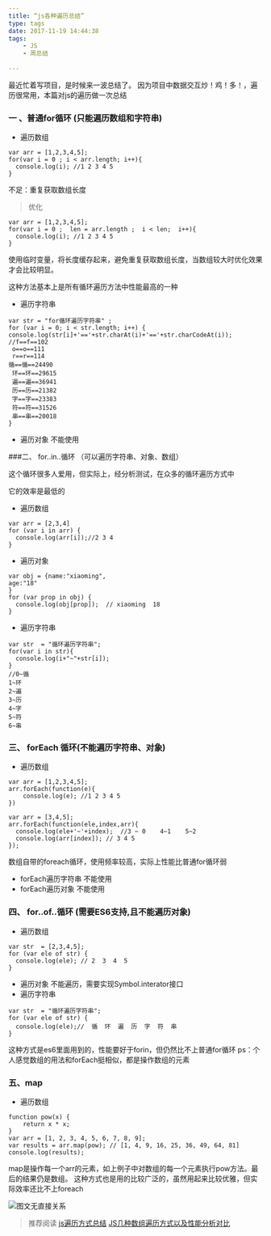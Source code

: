 ```yaml
---
title: “js各种遍历总结”
type: tags
date: 2017-11-19 14:44:38
tags:
	- JS
	- 周总结
	
---
```



最近忙着写项目，是时候来一波总结了。
因为项目中数据交互炒！鸡！多！，遍历很常用，本篇对js的遍历做一次总结


### 一 、普通for循环 (只能遍历数组和字符串)

* 遍历数组

```
var arr = [1,2,3,4,5];
for(var i = 0 ; i < arr.length; i++){
  console.log(i); //1 2 3 4 5 
}
```

不足：重复获取数组长度

> 优化

```
var arr = [1,2,3,4,5];
for(var i = 0 ;  len = arr.length ;  i < len;  i++){
  console.log(i); //1 2 3 4 5 
}
```

使用临时变量，将长度缓存起来，避免重复获取数组长度，当数组较大时优化效果才会比较明显。

这种方法基本上是所有循环遍历方法中性能最高的一种

 <!-- more -->


* 遍历字符串

```
var str = "for循环遍历字符串" ;
for (var i = 0; i < str.length; i++) {
console.log(str[i]+'=='+str.charAt(i)+'=='+str.charCodeAt(i));
//f==f==102
 o==o==111
 r==r==114
循==循==24490
 环==环==29615
 遍==遍==36941
 历==历==21382
 字==字==23383
 符==符==31526
 串==串==20018
}
```

* 遍历对象   不能使用

###二、 for..in..循环 （可以遍历字符串、对象、数组）

这个循环很多人爱用，但实际上，经分析测试，在众多的循环遍历方式中

它的效率是最低的

* 遍历数组

```
var arr = [2,3,4]
for (var i in arr) {
  console.log(arr[i]);//2 3 4 
}
```

* 遍历对象

```
var obj = {name:"xiaoming",
age:"18"
}
for (var prop in obj) {
  console.log(obj[prop]);  // xiaoming  18 
}
```

* 遍历字符串

```
var str  = "循环遍历字符串";
for(var i in str){
  console.log(i+"~"+str[i]);
}
//0~循
1~环
2~遍
3~历
4~字
5~符
6~串
```
### 三、 forEach 循环(不能遍历字符串、对象)

* 遍历数组

```
var arr = [1,2,3,4,5];
arr.forEach(function(e){
	console.log(e); //1 2 3 4 5 
})
```

```
var arr = [3,4,5];
arr.forEach(function(ele,index,arr){
  console.log(ele+'~'+index);  //3 ~ 0    4~1    5~2 
  console.log(arr[index]); // 3 4 5 
});
```
数组自带的foreach循环，使用频率较高，实际上性能比普通for循环弱

*  forEach遍历字符串  不能使用
* forEach遍历对象  不能使用


### 四、 for..of..循环 (需要ES6支持,且不能遍历对象)    

* 遍历数组

```
var str  = [2,3,4,5];
for (var ele of str) {
  console.log(ele); // 2  3  4  5  
}
```
* 遍历对象  不能遍历，需要实现Symbol.interator接口
* 遍历字符串

```
var str  = "循环遍历字符串";
for (var ele of str) {
  console.log(ele);//  循  环  遍  历  字  符  串
}
```

这种方式是es6里面用到的，性能要好于forin，但仍然比不上普通for循环
ps：个人感觉数组的用法和forEach挺相似，都是操作数组的元素

### 五、map 

* 遍历数组

```
function pow(x) {
    return x * x;
}
var arr = [1, 2, 3, 4, 5, 6, 7, 8, 9];
var results = arr.map(pow); // [1, 4, 9, 16, 25, 36, 49, 64, 81]
console.log(results);
```
map是操作每一个arr的元素，如上例子中对数组的每一个元素执行pow方法。最后的结果仍是数组。
这种方式也是用的比较广泛的，虽然用起来比较优雅，但实际效率还比不上foreach


![图文无直接关系](http://upload-images.jianshu.io/upload_images/5287253-f4f2848c000b6417.png?imageMogr2/auto-orient/strip%7CimageView2/2/w/1240)




> 推荐阅读
[js遍历方式总结](http://www.jianshu.com/p/10bc16564cda)
[JS几种数组遍历方式以及性能分析对比](https://www.cnblogs.com/lvmh/p/6104397.html)
